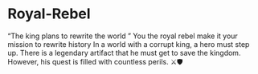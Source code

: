 # Royal-Rebel
“The king plans to rewrite the world ” You the royal rebel make it your mission to rewrite history 
In a world with a corrupt king, a hero must step up. There is a legendary artifact that he must get to save the kingdom. However, his quest is filled with countless perils.
⚔️🛡️